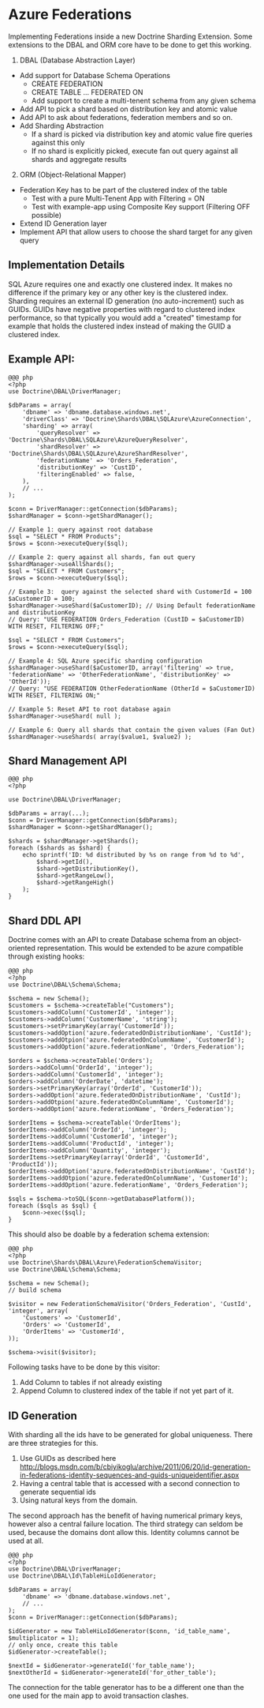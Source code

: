 # Azure Federations

Implementing Federations inside a new Doctrine Sharding Extension. Some extensions to the DBAL and ORM core have to be done to get this working.

1. DBAL (Database Abstraction Layer)

* Add support for Database Schema Operations
    * CREATE FEDERATION
    * CREATE TABLE ... FEDERATED ON
    * Add support to create a multi-tenent schema from any given schema
* Add API to pick a shard based on distribution key and atomic value
* Add API to ask about federations, federation members and so on.
* Add Sharding Abstraction
    * If a shard is picked via distribution key and atomic value fire queries against this only
    * If no shard is explicitly picked, execute fan out query against all shards and aggregate results

2. ORM (Object-Relational Mapper)

* Federation Key has to be part of the clustered index of the table
    * Test with a pure Multi-Tenent App with Filtering = ON
    * Test with example-app using Composite Key support  (Filtering OFF possible)
* Extend ID Generation layer
* Implement API that allow users to choose the shard target for any given query

## Implementation Details

SQL Azure requires one and exactly one clustered index. It makes no difference if the primary key
or any other key is the clustered index. Sharding requires an external ID generation (no auto-increment)
such as GUIDs. GUIDs have negative properties with regard to clustered index performance, so that
typically you would add a "created" timestamp for example that holds the clustered index instead
of making the GUID a clustered index.

## Example API:

    @@@ php
    <?php
    use Doctrine\DBAL\DriverManager;

    $dbParams = array(
        'dbname' => 'dbname.database.windows.net',
        'driverClass' => 'Doctrine\Shards\DBAL\SQLAzure\AzureConnection',
        'sharding' => array(
            'queryResolver' => 'Doctrine\Shards\DBAL\SQLAzure\AzureQueryResolver',
            'shardResolver' => 'Doctrine\Shards\DBAL\SQLAzure\AzureShardResolver',
            'federationName' => 'Orders_Federation',
            'distributionKey' => 'CustID',
            'filteringEnabled' => false,
        ),
        // ...
    );

    $conn = DriverManager::getConnection($dbParams);
    $shardManager = $conn->getShardManager();

    // Example 1: query against root database
    $sql = "SELECT * FROM Products";
    $rows = $conn->executeQuery($sql);

    // Example 2: query against all shards, fan out query
    $shardManager->useAllShards();
    $sql = "SELECT * FROM Customers";
    $rows = $conn->executeQuery($sql);

    // Example 3:  query against the selected shard with CustomerId = 100
    $aCustomerID = 100;
    $shardManager->useShard($aCustomerID); // Using Default federationName and distributionKey
    // Query: "USE FEDERATION Orders_Federation (CustID = $aCustomerID) WITH RESET, FILTERING OFF;"

    $sql = "SELECT * FROM Customers";
    $rows = $conn->executeQuery($sql);

    // Example 4: SQL Azure specific sharding configuration
    $shardManager->useShard($aCustomerID, array('filtering' => true, 'federationName' => 'OtherFederationName', 'distributionKey' => 'OtherId'));
    // Query: "USE FEDERATION OtherFederationName (OtherId = $aCustomerID) WITH RESET, FILTERING ON;"

    // Example 5: Reset API to root database again
    $shardManager->useShard( null );

    // Example 6: Query all shards that contain the given values (Fan Out)
    $shardManager->useShards( array($value1, $value2) );

## Shard Management API
    
    @@@ php
    <?php

    use Doctrine\DBAL\DriverManager;

    $dbParams = array(...);
    $conn = DriverManager::getConnection($dbParams);
    $shardManager = $conn->getShardManager();

    $shards = $shardManager->getShards();
    foreach ($shards as $shard) {
        echo sprintf('ID: %d distributed by %s on range from %d to %d', 
            $shard->getId(),
            $shard->getDistributionKey(),
            $shard->getRangeLow(),
            $shard->getRangeHigh()
        );
    }

## Shard DDL API

Doctrine comes with an API to create Database schema from an object-oriented representation. This would be extended to be azure compatible through existing hooks:

    @@@ php
    <?php
    use Doctrine\DBAL\Schema\Schema;

    $schema = new Schema();
    $customers = $schema->createTable("Customers");
    $customers->addColumn('CustomerId', 'integer');
    $customers->addColumn('CustomerName', 'string');
    $customers->setPrimaryKey(array('CustomerId'));
    $customers->addOption('azure.federatedOnDistributionName', 'CustId');
    $customers->addOtpion('azure.federatedOnColumnName', 'CustomerId');
    $customers->addOption('azure.federationName', 'Orders_Federation');

    $orders = $schema->createTable('Orders');
    $orders->addColumn('OrderId', 'integer');
    $orders->addColumn('CustomerId', 'integer');
    $orders->addColumn('OrderDate', 'datetime');
    $orders->setPrimaryKey(array('OrderId', 'CustomerId'));
    $orders->addOption('azure.federatedOnDistributionName', 'CustId');
    $orders->addOtpion('azure.federatedOnColumnName', 'CustomerId');
    $orders->addOption('azure.federationName', 'Orders_Federation');

    $orderItems = $schema->createTable('OrderItems');
    $orderItems->addColumn('OrderId', 'integer');
    $orderItems->addColumn('CustomerId', 'integer');
    $orderItems->addColumn('ProductId', 'integer');
    $orderItems->addColumn('Quantity', 'integer');
    $orderItems->setPrimaryKey(array('OrderId', 'CustomerId', 'ProductId'));
    $orderItems->addOption('azure.federatedOnDistributionName', 'CustId');
    $orderItems->addOtpion('azure.federatedOnColumnName', 'CustomerId');
    $orderItems->addOption('azure.federationName', 'Orders_Federation');

    $sqls = $schema->toSQL($conn->getDatabasePlatform());
    foreach ($sqls as $sql) {
        $conn->exec($sql);
    }

This should also be doable by a federation schema extension:

    @@@ php
    <?php
    use Doctrine\Shards\DBAL\Azure\FederationSchemaVisitor;
    use Doctrine\DBAL\Schema\Schema;

    $schema = new Schema();
    // build schema

    $visitor = new FederationSchemaVisitor('Orders_Federation', 'CustId', 'integer', array(
        'Customers' => 'CustomerId',
        'Orders' => 'CustomerId',
        'OrderItems' => 'CustomerId',
    ));

    $schema->visit($visitor);

Following tasks have to be done by this visitor:

1. Add Column to tables if not already existing
2. Append Column to clustered index of the table if not yet part of it.

## ID Generation

With sharding all the ids have to be generated for global uniqueness. There are three strategies for this.

1. Use GUIDs as described here http://blogs.msdn.com/b/cbiyikoglu/archive/2011/06/20/id-generation-in-federations-identity-sequences-and-guids-uniqueidentifier.aspx
2. Having a central table that is accessed with a second connection to generate sequential ids
3. Using natural keys from the domain.

The second approach has the benefit of having numerical primary keys, however also a central failure location. The third strategy can seldom be used, because the domains dont allow this. Identity columns cannot be used at all.

    @@@ php
    <?php
    use Doctrine\DBAL\DriverManager;
    use Doctrine\DBAL\Id\TableHiLoIdGenerator;

    $dbParams = array(
        'dbname' => 'dbname.database.windows.net',
        // ...
    );
    $conn = DriverManager::getConnection($dbParams);

    $idGenerator = new TableHiLoIdGenerator($conn, 'id_table_name', $multiplicator = 1);
    // only once, create this table
    $idGenerator->createTable();

    $nextId = $idGenerator->generateId('for_table_name');
    $nextOtherId = $idGenerator->generateId('for_other_table');

The connection for the table generator has to be a different one than the one used for the main app to avoid transaction clashes.
